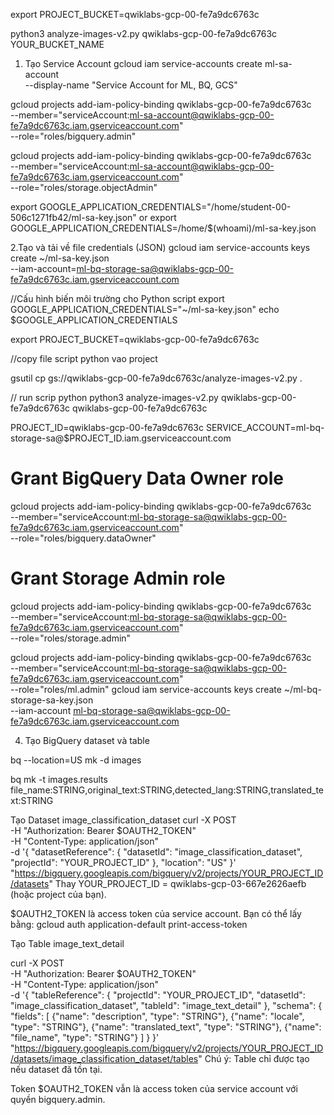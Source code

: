 
export PROJECT_BUCKET=qwiklabs-gcp-00-fe7a9dc6763c

python3 analyze-images-v2.py qwiklabs-gcp-00-fe7a9dc6763c YOUR_BUCKET_NAME


1. Tạo Service Account
gcloud iam service-accounts create ml-sa-account \
  --display-name "Service Account for ML, BQ, GCS"


gcloud projects add-iam-policy-binding qwiklabs-gcp-00-fe7a9dc6763c \
  --member="serviceAccount:ml-sa-account@qwiklabs-gcp-00-fe7a9dc6763c.iam.gserviceaccount.com" \
  --role="roles/bigquery.admin"

gcloud projects add-iam-policy-binding qwiklabs-gcp-00-fe7a9dc6763c \
  --member="serviceAccount:ml-sa-account@qwiklabs-gcp-00-fe7a9dc6763c.iam.gserviceaccount.com" \
  --role="roles/storage.objectAdmin"


  export GOOGLE_APPLICATION_CREDENTIALS="/home/student-00-506c1271fb42/ml-sa-key.json"
  or export GOOGLE_APPLICATION_CREDENTIALS=/home/$(whoami)/ml-sa-key.json

2.Tạo và tải về file credentials (JSON)
gcloud iam service-accounts keys create ~/ml-sa-key.json \
  --iam-account=ml-bq-storage-sa@qwiklabs-gcp-00-fe7a9dc6763c.iam.gserviceaccount.com

//Cấu hình biến môi trường cho Python script
  export GOOGLE_APPLICATION_CREDENTIALS="~/ml-sa-key.json"
  echo $GOOGLE_APPLICATION_CREDENTIALS

export PROJECT_BUCKET=qwiklabs-gcp-00-fe7a9dc6763c

//copy file script python vao project

gsutil cp gs://qwiklabs-gcp-00-fe7a9dc6763c/analyze-images-v2.py .

// run scrip python
python3 analyze-images-v2.py qwiklabs-gcp-00-fe7a9dc6763c qwiklabs-gcp-00-fe7a9dc6763c


PROJECT_ID=qwiklabs-gcp-00-fe7a9dc6763c
SERVICE_ACCOUNT=ml-bq-storage-sa@$PROJECT_ID.iam.gserviceaccount.com


# Grant BigQuery Data Owner role
gcloud projects add-iam-policy-binding qwiklabs-gcp-00-fe7a9dc6763c \
    --member="serviceAccount:ml-bq-storage-sa@qwiklabs-gcp-00-fe7a9dc6763c.iam.gserviceaccount.com" \
    --role="roles/bigquery.dataOwner"

# Grant Storage Admin role
gcloud projects add-iam-policy-binding qwiklabs-gcp-00-fe7a9dc6763c \
    --member="serviceAccount:ml-bq-storage-sa@qwiklabs-gcp-00-fe7a9dc6763c.iam.gserviceaccount.com" \
    --role="roles/storage.admin"

gcloud projects add-iam-policy-binding qwiklabs-gcp-00-fe7a9dc6763c \
    --member="serviceAccount:ml-bq-storage-sa@qwiklabs-gcp-00-fe7a9dc6763c.iam.gserviceaccount.com" \
    --role="roles/ml.admin"
gcloud iam service-accounts keys create ~/ml-bq-storage-sa-key.json \
    --iam-account ml-bq-storage-sa@qwiklabs-gcp-00-fe7a9dc6763c.iam.gserviceaccount.com




4. Tạo BigQuery dataset và table

bq --location=US mk -d images

bq mk -t images.results \
file_name:STRING,original_text:STRING,detected_lang:STRING,translated_text:STRING


Tạo Dataset image_classification_dataset
curl -X POST \
  -H "Authorization: Bearer $OAUTH2_TOKEN" \
  -H "Content-Type: application/json" \
  -d '{
    "datasetReference": {
      "datasetId": "image_classification_dataset",
      "projectId": "YOUR_PROJECT_ID"
    },
    "location": "US"
  }' \
  "https://bigquery.googleapis.com/bigquery/v2/projects/YOUR_PROJECT_ID/datasets"
Thay YOUR_PROJECT_ID = qwiklabs-gcp-03-667e2626aefb (hoặc project của bạn).

$OAUTH2_TOKEN là access token của service account. Bạn có thể lấy bằng:
gcloud auth application-default print-access-token

Tạo Table image_text_detail

curl -X POST \
  -H "Authorization: Bearer $OAUTH2_TOKEN" \
  -H "Content-Type: application/json" \
  -d '{
    "tableReference": {
      "projectId": "YOUR_PROJECT_ID",
      "datasetId": "image_classification_dataset",
      "tableId": "image_text_detail"
    },
    "schema": {
      "fields": [
        {"name": "description", "type": "STRING"},
        {"name": "locale", "type": "STRING"},
        {"name": "translated_text", "type": "STRING"},
        {"name": "file_name", "type": "STRING"}
      ]
    }
  }' \
  "https://bigquery.googleapis.com/bigquery/v2/projects/YOUR_PROJECT_ID/datasets/image_classification_dataset/tables"
Chú ý: Table chỉ được tạo nếu dataset đã tồn tại.

Token $OAUTH2_TOKEN vẫn là access token của service account với quyền bigquery.admin.